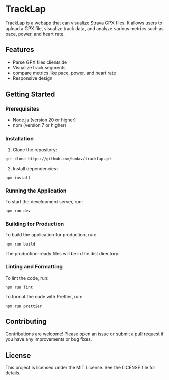# TrackLap

TrackLap is a webapp that can visualize Strava GPX files. It allows users to upload a GPX file, visualize track data, and analyze various metrics such as pace, power, and heart rate.

## Features

- Parse GPX files clientside
- Visualize track segments
- compare metrics like pace, power, and heart rate
- Responsive design

## Getting Started

### Prerequisites

- Node.js (version 20 or higher)
- npm (version 7 or higher)

### Installation

1. Clone the repository:

```
git clone https://github.com/bodav/tracklap.git
```

2. Install dependencies:

```
npm install
```

### Running the Application

To start the development server, run:

```
npm run dev
```

### Building for Production

To build the application for production, run:

```
npm run build
```

The production-ready files will be in the dist directory.

### Linting and Formatting

To lint the code, run:

```
npm run lint
```

To format the code with Prettier, run:

```
npm run prettier
```

## Contributing

Contributions are welcome! Please open an issue or submit a pull request if you have any improvements or bug fixes.

## License

This project is licensed under the MIT License. See the LICENSE file for details.
